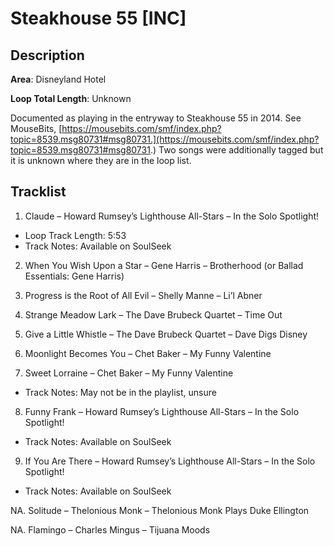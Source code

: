 # Steakhouse 55 [INC]

## Description

**Area**: Disneyland Hotel

**Loop Total Length**: Unknown

Documented as playing in the entryway to Steakhouse 55 in 2014. See MouseBits, [https://mousebits.com/smf/index.php?topic=8539.msg80731#msg80731.](https://mousebits.com/smf/index.php?topic=8539.msg80731#msg80731.) Two songs were additionally tagged but it is unknown where they are in the loop list.

## Tracklist

1. Claude – Howard Rumsey’s Lighthouse All-Stars – In the Solo Spotlight!
- Loop Track Length: 5:53
- Track Notes: Available on SoulSeek

2. When You Wish Upon a Star – Gene Harris – Brotherhood (or Ballad Essentials: Gene Harris)


3. Progress is the Root of All Evil – Shelly Manne – Li’l Abner


4. Strange Meadow Lark – The Dave Brubeck Quartet – Time Out


5. Give a Little Whistle – The Dave Brubeck Quartet – Dave Digs Disney


6. Moonlight Becomes You – Chet Baker – My Funny Valentine


7. Sweet Lorraine – Chet Baker – My Funny Valentine
- Track Notes: May not be in the playlist, unsure

8. Funny Frank – Howard Rumsey’s Lighthouse All-Stars – In the Solo Spotlight!
- Track Notes: Available on SoulSeek

9. If You Are There – Howard Rumsey’s Lighthouse All-Stars – In the Solo Spotlight!
- Track Notes: Available on SoulSeek

NA. Solitude – Thelonious Monk – Thelonious Monk Plays Duke Ellington


NA. Flamingo – Charles Mingus – Tijuana Moods

